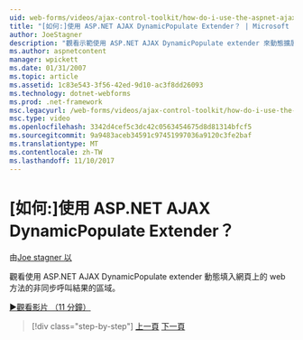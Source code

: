 ```yaml
---
uid: web-forms/videos/ajax-control-toolkit/how-do-i-use-the-aspnet-ajax-dynamicpopulate-extender
title: "[如何:]使用 ASP.NET AJAX DynamicPopulate Extender？ | Microsoft Docs"
author: JoeStagner
description: "觀看示範使用 ASP.NET AJAX DynamicPopulate extender 來動態擴展結果的非同步的 ca 網頁的區域..."
ms.author: aspnetcontent
manager: wpickett
ms.date: 01/31/2007
ms.topic: article
ms.assetid: 1c83e543-3f56-42ed-9d10-ac3f8dd26093
ms.technology: dotnet-webforms
ms.prod: .net-framework
msc.legacyurl: /web-forms/videos/ajax-control-toolkit/how-do-i-use-the-aspnet-ajax-dynamicpopulate-extender
msc.type: video
ms.openlocfilehash: 3342d4cef5c3dc42c0563454675d8d81314bfcf5
ms.sourcegitcommit: 9a9483aceb34591c97451997036a9120c3fe2baf
ms.translationtype: MT
ms.contentlocale: zh-TW
ms.lasthandoff: 11/10/2017
---
```

<a name="how-do-i-use-the-aspnet-ajax-dynamicpopulate-extender"></a>[如何:]使用 ASP.NET AJAX DynamicPopulate Extender？
====================
由[Joe stagner 以](https://github.com/JoeStagner)

觀看使用 ASP.NET AJAX DynamicPopulate extender 動態填入網頁上的 web 方法的非同步呼叫結果的區域。

[&#9654;觀看影片 （11 分鐘）](https://channel9.msdn.com/Blogs/ASP-NET-Site-Videos/how-do-i-use-the-aspnet-ajax-dynamicpopulate-extender)

>[!div class="step-by-step"]
[上一頁](how-do-i-use-the-aspnet-ajax-draggable-panel-extender.md)
[下一頁](how-do-i-use-the-aspnet-ajax-filteredtextbox-extender.md)
